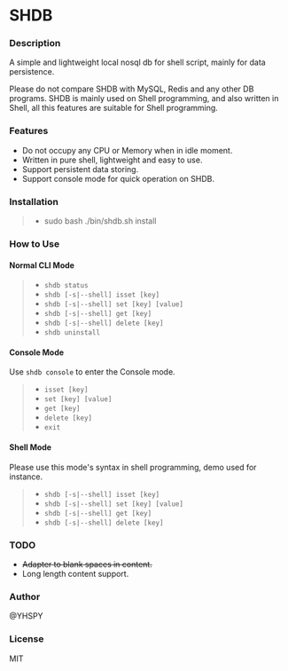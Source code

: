 # SHDB

### Description
A simple and lightweight local nosql db for shell script, mainly for data persistence.

Please do not compare SHDB with MySQL, Redis and any other DB programs. SHDB is mainly used on Shell programming, and also written in Shell, all this features are suitable for Shell programming.


### Features

* Do not occupy any CPU or Memory when in idle moment.
* Written in pure shell, lightweight and easy to use.
* Support persistent data storing.
* Support console mode for quick operation on SHDB.

### Installation

>* sudo bash ./bin/shdb.sh install

### How to Use

#### Normal CLI Mode
>* `shdb status`
>* `shdb [-s|--shell] isset [key]`
>* `shdb [-s|--shell] set [key] [value]`
>* `shdb [-s|--shell] get [key]`
>* `shdb [-s|--shell] delete [key]`
>* `shdb uninstall`

#### Console Mode

Use `shdb console` to enter the Console mode.

>* `isset [key]`
>* `set [key] [value]`
>* `get [key]`
>* `delete [key]`
>* `exit`

#### Shell Mode

Please use this mode's syntax in shell programming, demo used for instance.

>* `shdb [-s|--shell] isset [key]`
>* `shdb [-s|--shell] set [key] [value]`
>* `shdb [-s|--shell] get [key]`
>* `shdb [-s|--shell] delete [key]`

### TODO
* ~~Adapter to blank spaces in content.~~
* Long length content support.

### Author
@YHSPY

### License
MIT
